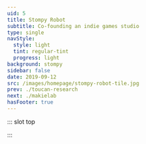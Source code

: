 ```yaml
---
uid: 5
title: Stompy Robot
subtitle: Co-founding an indie games studio
type: single
navStyle:
  style: light
  tint: regular-tint
  progress: light
background: stompy
sidebar: false
date: 2019-09-12
src: /images/homepage/stompy-robot-tile.jpg
prev: ./toucan-research
next: ./makielab
hasFooter: true
---
```


::: slot top

<Stage-ProjectStage :noise="true" ctaLabel="stompy-robot.uk" ctaUrl="https://stompyrobot.uk/"
description="Stompy Robot is an independent studio based in Edinburgh creating games for mobile and tools for developers.">

  <template v-slot:visual-column>
    <figure class="stompy-image">
      <Heros-ImageHero src="/images/stompy-robot/header-comp-export-grid.png" alt="Ecosia mobile devices"/>
    </figure>
  </template>

</Stage-ProjectStage>

<style lang="sass">

.stompy-image
  position: absolute
  left: -56%
  top: -12%
  width: 200%

</style>

:::

<Content-ContextSection :box="true">

<template v-slot:main>

## Context

In 2013 I joined forces with my brother [Simon Moles](https://www.simonmoles.com/) (systems developer at [Rockstar North](https://www.rockstarnorth.com/)) to build video games specifically for mobile devices. We had just witnessed the dawn of ubiquitous touch-based computing and believed we could exploit this fresh input medium to reimagine some of our favourite game genres.

We worked in the Unity game engine, enabling us to target all major platforms. Our guiding principle was touch-centricity. Mobile games of the time often borrowed existing interaction models, such as on-screen joysticks or pointers. We wanted to play to the strengths of touch.

<p>
The studio's breakthrough success was with development tools, rather than games. The insights gained building games enabled us to identify valuable workflow improvements in coding and debugging. <a href="https://assetstore.unity.com/packages/tools/gui/srdebugger-console-tools-on-device-27688" target="blank">SRDebugger</a> is still available on the Unity Asset Store. <Content-ModalLink label="Spaced">
<template v-slot:modal>

<Content-ImageFrames-SquareImagesRow :content="true" :images="[
{ url:'/images/stompy-robot/birds-eye-sketch.jpg', alt:'square test 1', caption:'Square image caption 1', slot:'slot1', iframe:false },
{ url:'/images/stompy-robot/character-sketch.jpg', alt:'square test 2', caption:'Square image caption 2', slot:'slot2', iframe:false },
{ url:'/images/stompy-robot/character-model.jpg', alt:'square test 3', caption:'Square image caption 3', slot:'slot3', iframe:false },
]">

<template slot="content">

## Spaced

<p class="subtitle">
  Cras cursus est sodales, consectetur felis eget, auctor metus. Duis egestas commodo eros in efficitur. Nullam eu consequat leo. Maecenas sit amet arcu ut mauris accumsan semper.
</p>

Lorem ipsum dolor sit amet, consectetur adipiscing elit. Praesent fermentum mauris in odio tempor, vitae tempus ante condimentum. Maecenas id nibh libero. Vivamus tristique elit eu dui mollis elementum. Vivamus sit amet semper felis. Maecenas non eros non turpis consectetur accumsan ac eget quam. Nam a sapien diam. Mauris blandit.

</template>

<template slot="slot1">

Praesent fermentum mauris in odio tempor, vitae tempus ante condimentum. Maecenas id nibh libero. Vivamus tristique elit eu dui mollis elementum.

</template>

<template slot="slot2">

Fusce ac nunc posuere, tristique nibh at, lacinia nunc. Duis eget fringilla enim. Sed elementum elementum tincidunt.

</template>

<template slot="slot3">

Maecenas sed nibh eleifend, congue felis et, malesuada eros. Nullam a metus quis eros pretium hendrerit ut a turpis.

</template>

</Content-ImageFrames-SquareImagesRow>


<Content-ImageFrames-SquareImagesRow padding="is-medium-large" :content="false" :images="[
{ url:'https://player.vimeo.com/video/424005109', alt:'Prototype video', caption:'Prototype video', slot:'slot1', iframe:true },
{ url:'https://player.vimeo.com/video/424004636', alt:'Animation sample thumbs up', caption:'Animation sample thumbs up', slot:'slot2', iframe:true },
{ url:'https://player.vimeo.com/video/424006246', alt:'Animation sample thumbs up', caption:'Animation sample running', slot:'slot3', iframe:true },
]">

<template slot="slot1">

Praesent fermentum mauris in odio tempor, vitae tempus ante condimentum. Maecenas id nibh libero. Vivamus tristique elit eu dui mollis elementum.

</template>

<template slot="slot2">

Fusce ac nunc posuere, tristique nibh at, lacinia nunc. Duis eget fringilla enim. Sed elementum elementum tincidunt.

</template>

<template slot="slot3">

Maecenas sed nibh eleifend, congue felis et, malesuada eros. Nullam a metus quis eros pretium hendrerit ut a turpis. Suspendisse posuere purus ut lectus commodo, ac pulvinar neque blandit. Mauris a volutpat neque. Ut iaculis ipsum a elementum sodales.

</template>
</Content-ImageFrames-SquareImagesRow>

</template>
</Content-ModalLink> was our last game title in development and we occasionally <Content-ModalLink label="Game jam">
<template v-slot:modal>

Game jam

</template>
</Content-ModalLink>
.
</p>

<!-- to reimagine the game genres we loved in this new paradigm.

which specifically aims to leverage the interaction opportunities offered by touch screens.

Across all popular mobile platforms (iOS, Windows, Android), we design and craft fun, touch-centric games. We believe that a game should be designed for touch, fully exploiting the fresh input medium provided by this new technology.

with the Unity game engine -->

</template>

<template v-slot:side>

**Product**
Mobile video games, developer tools and plugins for Unity

**Sector**
Interactive entertainment

**Timeframe**
2013-2015

**My role**
2D/3D/UI/Game designer

**Team**
Game developer/designer


</template>

</Content-ContextSection>





<Content-ImageFrames-MainImageSection padding="is-large" imageClass="is-16by9" url="https://www.youtube.com/embed/xZELuhMO9es" alt="placeholder" :aside="true" :content="true" :iframe="true">

<template v-slot:content>

## Nova

<p class="subtitle">
  We built a tactical RTS action game, which specifically aims to leverage the interaction opportunities offered by touch screens.
</p>

In dui odio, posuere eget tristique in, pellentesque nec dolor. Vestibulum quis metus purus. Fusce varius rhoncus enim sit amet semper. Maecenas non nunc id justo vehicula ultricies vestibulum eget ex. Integer mattis faucibus nunc, ut tristique magna bibendum sit amet.

Suspendisse ornare et mi sit amet lacinia. Proin eget dui purus. Aliquam a cursus erat, sit amet ultricies risus. Nulla at arcu sagittis, egestas libero ut, finibus massa.

<!--

Nova is a squad-based action RPG for tablet devices. I collaborated with an artist to create the visual style, silhouetting ships against a bright background and overlaying heavy glow effects for weapons, engines, highlights. A major focus was to take advantage of touch controls and streamlining interactions with the UI and squad control.


Nova is an action-strategy game for tablet devices. The player controls an elite squad of heroes in the far future as they endeavour to defeat the oppressive galactic powers present in the Milky Way galaxy.

Players will acquire new heroes and weaponry as they progress in the game. Heroes and weapons have unique abilities which the player can combine to develop the most effective strategy for defeating their opponents.

 -->

</template>

<template v-slot:aside>

Suspendisse ornare et mi sit amet lacinia. Proin eget dui purus. Aliquam a cursus erat, sit amet ultricies risus. Nulla at arcu sagittis, egestas libero ut, finibus massa.

</template>

</Content-ImageFrames-MainImageSection>
